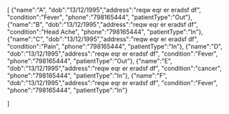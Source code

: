[
  {"name":"A", "dob":"13/12/1995","address":"reqw eqr er eradsf df", "condition":"Fever", "phone":"798165444", "patientType":"Out"},
  {"name":"B", "dob":"13/12/1995","address":"reqw eqr er eradsf df", "condition":"Head Ache", "phone":"798165444", "patientType":"In"},
  {"name":"C", "dob":"13/12/1995","address":"reqw eqr er eradsf df", "condition":"Pain", "phone":"798165444", "patientType":"In"},
  {"name":"D", "dob":"13/12/1995","address":"reqw eqr er eradsf df", "condition":"Fever", "phone":"798165444", "patientType":"Out"},
  {"name":"E", "dob":"13/12/1995","address":"reqw eqr er eradsf df", "condition":"cancer", "phone":"798165444", "patientType":"In"},
  {"name":"F", "dob":"13/12/1995","address":"reqw eqr er eradsf df", "condition":"Fever", "phone":"798165444", "patientType":"In"}

]
